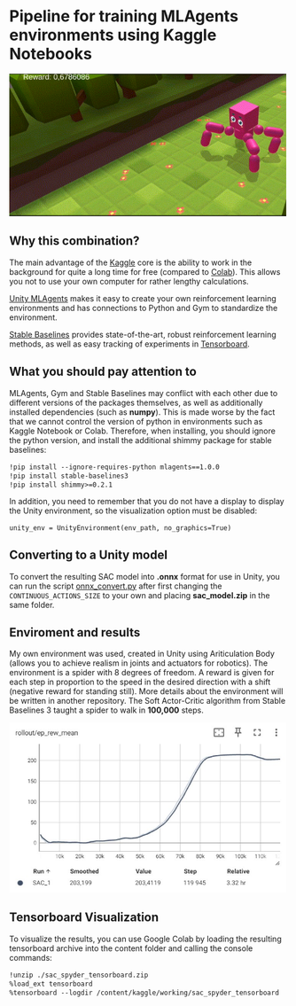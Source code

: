 # Pipeline for training MLAgents environments using Kaggle Notebooks

<img src='result_spyder.gif' width='500'>

## Why this combination?

The main advantage of the [Kaggle](https://www.kaggle.com/) core is the ability to work in the background for quite a long time for free (compared to [Colab](https://colab.research.google.com/)). This allows you not to use your own computer for rather lengthy calculations.

[Unity MLAgents](https://unity.com/ru/products/machine-learning-agents) makes it easy to create your own reinforcement learning environments and has connections to Python and Gym to standardize the environment.

[Stable Baselines](https://stable-baselines3.readthedocs.io/en/master/) provides state-of-the-art, robust reinforcement learning methods, as well as easy tracking of experiments in [Tensorboard](https://www.tensorflow.org/tensorboard?hl=ru).

## What you should pay attention to
MLAgents, Gym and Stable Baselines may conflict with each other due to different versions of the packages themselves, as well as additionally installed dependencies (such as **numpy**).
This is made worse by the fact that we cannot control the version of python in environments such as Kaggle Notebook or Colab. Therefore, when installing, you should ignore the python version, and install the additional shimmy package for stable baselines:

```
!pip install --ignore-requires-python mlagents==1.0.0
!pip install stable-baselines3
!pip install shimmy>=0.2.1
```

In addition, you need to remember that you do not have a display to display the Unity environment, so the visualization option must be disabled:

```
unity_env = UnityEnvironment(env_path, no_graphics=True)
```
## Converting to a Unity model

To convert the resulting SAC model into **.onnx** format for use in Unity, you can run the script [onnx_convert.py](onnx_convert.py) after first changing the ```CONTINUOUS_ACTIONS_SIZE``` to your own and placing **saс_model.zip** in the same folder.

## Enviroment and results

My own environment was used, created in Unity using Ariticulation Body (allows you to achieve realism in joints and actuators for robotics).
The environment is a spider with 8 degrees of freedom. A reward is given for each step in proportion to the speed in the desired direction with a shift (negative reward for standing still). More details about the environment will be written in another repository.
The Soft Aсtor-Critic algorithm from Stable Baselines 3 taught a spider to walk in **100,000** steps.

<img src='result.jpg' width='500'>

## Tensorboard Visualization

To visualize the results, you can use Google Colab by loading the resulting tensorboard archive into the content folder and calling the console commands:

```
!unzip ./sac_spyder_tensorboard.zip
%load_ext tensorboard
%tensorboard --logdir /content/kaggle/working/sac_spyder_tensorboard
```
